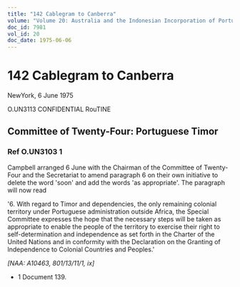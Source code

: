 ```yaml
---
title: "142 Cablegram to Canberra"
volume: "Volume 20: Australia and the Indonesian Incorporation of Portuguese Timor, 1974-1976"
doc_id: 7981
vol_id: 20
doc_date: 1975-06-06
---
```


# 142 Cablegram to Canberra

NewYork, 6 June 1975

O.UN3113 CONFIDENTIAL RouTINE

## Committee of Twenty-Four: Portuguese Timor

### Ref O.UN3103 1

Campbell arranged 6 June with the Chairman of the Committee of Twenty-Four and the Secretariat to amend paragraph 6 on their own initiative to delete the word 'soon' and add the words 'as appropriate'. The paragraph will now read

'6. With regard to Timor and dependencies, the only remaining colonial territory under Portuguese administration outside Africa, the Special Committee expresses the hope that the necessary steps will be taken as appropriate to enable the people of the territory to exercise their right to self-determination and independence as set forth in the Charter of the United Nations and in conformity with the Declaration on the Granting of lndependence to Colonial Countries and Peoples.'

_[NAA: A10463, 801/13/11/1, ix]_

  * 1 Document 139.


